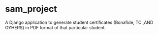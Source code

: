 # sam_project
A Django application to generate student certificates (Bonafide, TC ,AND OYHERS) in PDF format of that particular student.
